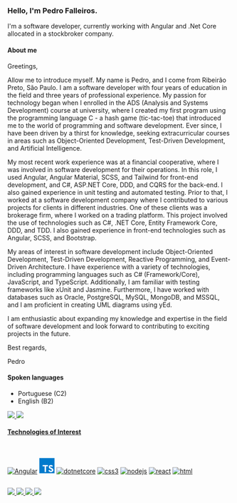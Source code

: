 ### Hello, I'm Pedro Falleiros.
I'm a software developer, currently working with Angular and .Net Core allocated in a stockbroker company.

#### About me
Greetings,

Allow me to introduce myself. My name is Pedro, and I come from Ribeirão Preto, São Paulo. I am a software developer with four years of education in the field and three years of professional experience. My passion for technology began when I enrolled in the ADS (Analysis and Systems Development) course at university, where I created my first program using the programming language C - a hash game (tic-tac-toe) that introduced me to the world of programming and software development. Ever since, I have been driven by a thirst for knowledge, seeking extracurricular courses in areas such as Object-Oriented Development, Test-Driven Development, and Artificial Intelligence.

My most recent work experience was at a financial cooperative, where I was involved in software development for their operations. In this role, I used Angular, Angular Material, SCSS, and Tailwind for front-end development, and C#, ASP.NET Core, DDD, and CQRS for the back-end. I also gained experience in unit testing and automated testing. Prior to that, I worked at a software development company where I contributed to various projects for clients in different industries. One of these clients was a brokerage firm, where I worked on a trading platform. This project involved the use of technologies such as C#, .NET Core, Entity Framework Core, DDD, and TDD. I also gained experience in front-end technologies such as Angular, SCSS, and Bootstrap.

My areas of interest in software development include Object-Oriented Development, Test-Driven Development, Reactive Programming, and Event-Driven Architecture. I have experience with a variety of technologies, including programming languages such as C# (Framework/Core), JavaScript, and TypeScript. Additionally, I am familiar with testing frameworks like xUnit and Jasmine. Furthermore, I have worked with databases such as Oracle, PostgreSQL, MySQL, MongoDB, and MSSQL, and I am proficient in creating UML diagrams using yEd.

I am enthusiastic about expanding my knowledge and expertise in the field of software development and look forward to contributing to exciting projects in the future.

Best regards,

Pedro

#### Spoken languages

- Portuguese (C2)
- English (B2)

 <div>
  <a href="https://github.com/pedroMF1996">
  <img height="180em" src="https://github-readme-stats.vercel.app/api?username=pedroMF1996&show_icons=true&theme=tokyonight&include_all_commits=true&count_private=true"/>
  <img height="180em" src="https://github-readme-stats.vercel.app/api/top-langs/?username=pedroMF1996&layout=compact&langs_count=7&theme=tokyonight"/>
</div>

#### Technologies of Interest
<div style="display: inline_block"><br>

   [<img src="https://user-images.githubusercontent.com/25344723/113509430-e438eb80-952b-11eb-9826-6c86e83473d8.png" height="35" alt="Angular" />][angular_link]
   [<img src="https://raw.githubusercontent.com/devicons/devicon/master/icons/typescript/typescript-plain.svg" height="35" alt="Typescript" />][angular_link]
   [<img src="https://cdn.jsdelivr.net/gh/devicons/devicon/icons/dotnetcore/dotnetcore-original.svg" height="35" alt="dotnetcore" />][csharp_link]
   [<img src="https://cdn.jsdelivr.net/gh/devicons/devicon/icons/css3/css3-original-wordmark.svg" height="35" alt="css3"/>][css_3]
   [<img src="https://user-images.githubusercontent.com/25344723/113509706-7f7e9080-952d-11eb-8b35-6a5bfd4cb0e2.png" height="35" alt="nodejs" />][nodejs_link]
   [<img src="https://cdn.jsdelivr.net/gh/devicons/devicon/icons/react/react-original-wordmark.svg" height="35" alt="react"/>][react_link]
   [<img src="https://cdn.jsdelivr.net/gh/devicons/devicon/icons/html5/html5-original.svg" height="35" alt="html"/>][elixir_link]

</div>
  
  ##
 
<div> 
    <a href="https://www.instagram.com/pedromfrp/" target="_blank">
        <img src="https://img.shields.io/badge/-Instagram-%23E4405F?style=for-the-badge&logo=instagram&logoColor=white" target="_blank">
    </a>
    <a href = "mailto:pmfrp@hotmail.com" target="_blank">
        <img src="https://img.shields.io/badge/Microsoft_Outlook-0078D4?style=for-the-badge&logo=microsoft-outlook&logoColor=white" target="_blank">
    </a>
    <a href="https://www.linkedin.com/in/pedro-martins-falleiros-ab518a187/" target="_blank">
        <img src="https://img.shields.io/badge/-LinkedIn-%230077B5?style=for-the-badge&logo=linkedin&logoColor=white" target="_blank">
    </a> 
    <a href="https://pedroMF1996.github.io/" target="_blank">
        <img src="https://img.shields.io/badge/-Github-%230077B5?style=for-the-badge&logo=github&logoColor=white" target="_blank">
    </a> 
</div>

[angular_link]: https://github.com/pedroMF1996?tab=repositories&q=&type=&language=typescript
[css_3]: https://codepen.io/pedro-martins-falleiros
[nodejs_link]: https://github.com/pedroMF1996?tab=repositories&q=&type=&language=javascript
[csharp_link]: https://github.com/pedroMF1996?tab=repositories&q=&type=&language=c%23
[elixir_link]: https://github.com/pedroMF1996?tab=repositories&q=&type=&language=elixir
[react_link]: https://github.com/pedroMF1996?tab=repositories&q=&type=&language=react
